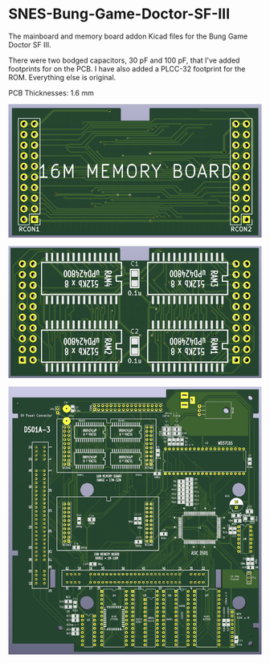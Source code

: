 # SNES-Bung-Game-Doctor-SF-III
The mainboard and memory board addon Kicad files for the Bung Game Doctor SF III. 

There were two bodged capacitors, 30 pF and 100 pF, that I've added footprints for on the PCB. I have also added a PLCC-32 footprint for the ROM. Everything else is original.

PCB Thicknesses: 1.6 mm

![image](https://github.com/RWeick/SNES-Bung-Doctor-SF-III/blob/main/MemBoardTop.png)

![image](https://github.com/RWeick/SNES-Bung-Doctor-SF-III/blob/main/MemBoardBottom.png)

![image](https://github.com/RWeick/SNES-Bung-Doctor-SF-III/blob/main/DS01A-3.png)
